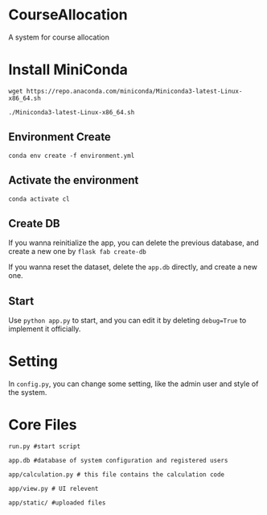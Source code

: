 # CourseAllocation
A system for course allocation

# Install MiniConda
`wget https://repo.anaconda.com/miniconda/Miniconda3-latest-Linux-x86_64.sh`

`./Miniconda3-latest-Linux-x86_64.sh`

## Environment Create
`conda env create -f environment.yml`

## Activate the environment
`conda activate cl`

## Create DB
If you wanna reinitialize the app, you can delete the previous database, and create a new one by `flask fab create-db`

If you wanna reset the dataset, delete the `app.db` directly, and create a new one.

## Start
Use `python app.py` to start, and you can edit it by deleting `debug=True` to implement it officially.

# Setting
In `config.py`, you can change some setting, like the admin user and style of the system.

# Core Files
`run.py #start script` 

`app.db #database of system configuration and registered users` 

`app/calculation.py # this file contains the calculation code` 

`app/view.py # UI relevent` 

`app/static/ #uploaded files` 

